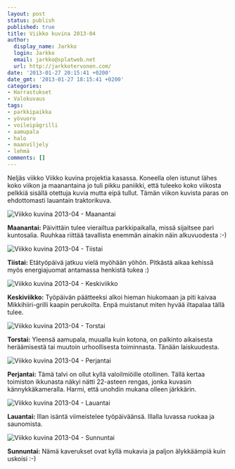 ```yaml
---
layout: post
status: publish
published: true
title: Viikko kuvina 2013-04
author:
  display_name: Jarkko
  login: Jarkko
  email: jarkko@splatweb.net
  url: http://jarkkotervonen.com/
date: '2013-01-27 20:15:41 +0200'
date_gmt: '2013-01-27 18:15:41 +0200'
categories:
- Harrastukset
- Valokuvaus
tags:
- parkkipaikka
- yövuoro
- voileipägrilli
- aamupala
- halo
- maanviljely
- lehmä
comments: []
---
```

Neljäs viikko Viikko kuvina projektia kasassa. Koneella olen istunut lähes koko viikon ja maanantaina jo tuli pikku paniikki, että tuleeko koko viikosta pelkkiä sisällä otettuja kuvia mutta eipä tullut. Tämän viikon kuvista paras on ehdottomasti lauantain traktorikuva.

<img alt="Viikko kuvina 2013-04 - Maanantai" src="http://jarkkotervonen.com/wp-content/uploads/2013/01/2013-04-ma.jpg" />

__Maanantai:__ Päivittäin tulee vierailtua parkkipaikalla, missä sijaitsee pari kuntosalia. Ruuhkaa riittää tavallista enemmän ainakin näin alkuvuodesta :-)</p>

<img alt="Viikko kuvina 2013-04 - Tiistai" src="http://jarkkotervonen.com/wp-content/uploads/2013/01/2013-04-ti.jpg" />

__Tiistai:__ Etätyöpäivä jatkuu vielä myöhään yöhön. Pitkästä aikaa kehissä myös energiajuomat antamassa henkistä tukea :)

<img alt="Viikko kuvina 2013-04 - Keskiviikko" src="http://jarkkotervonen.com/wp-content/uploads/2013/01/2013-04-ke.jpg" />

__Keskiviikko:__ Työpäivän päätteeksi alkoi hieman hiukomaan ja piti kaivaa Mikkihiiri-grilli kaapin perukoilta. Enpä muistanut miten hyvää iltapalaa tällä tulee.

<img alt="Viikko kuvina 2013-04 - Torstai" src="http://jarkkotervonen.com/wp-content/uploads/2013/01/2013-04-to.jpg" />

__Torstai:__ Yleensä aamupala, muualla kuin kotona, on palkinto aikaisesta heräämisestä tai muutoin urhoollisesta toiminnasta. Tänään laiskuudesta.

<img alt="Viikko kuvina 2013-04 - Perjantai" src="http://jarkkotervonen.com/wp-content/uploads/2013/01/2013-04-pe.jpg" />

__Perjantai:__ Tämä talvi on ollut kyllä valoilmiöille otollinen. Tällä kertaa toimiston ikkunasta näkyi nätti 22-asteen rengas, jonka kuvasin kännykkäkameralla. Harmi, että unohdin mukana olleen järkkärin.

<img alt="Viikko kuvina 2013-04 - Lauantai" src="http://jarkkotervonen.com/wp-content/uploads/2013/01/2013-04-la.jpg" />

__Lauantai:__ Illan isäntä viimeistelee työpäiväänsä. Illalla luvassa ruokaa ja saunomista.

<img alt="Viikko kuvina 2013-04 - Sunnuntai" src="http://jarkkotervonen.com/wp-content/uploads/2013/01/2013-04-su.jpg" />

__Sunnuntai:__ Nämä kaverukset ovat kyllä mukavia ja paljon älykkäämpiä kuin uskoisi :-)

